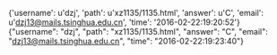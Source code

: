 {'username': u'dzj', 'path': u'xz1135/1135.html', 'answer': u'C', 'email': u'dzj13@mails.tsinghua.edu.cn', 'time': '2016-02-22:19:20:52'}
{"username": "dzj", "path": "xz1135/1135.html", "answer": "C", "email": "dzj13@mails.tsinghua.edu.cn", "time": "2016-02-22:19:23:40"}